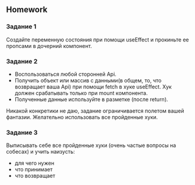 ##  Homework

### Задание 1
Создайте переменную состояния при помощи useEffect и прокиньте ее пропсами в дочерний компонент.

### Задание 2
- Воспользоваться любой сторонней Api. 
- Получить объект или массив с данными(в общем, то, что возвращает ваша Api) при помощи fetch в хуке useEffect. Хук должен срабатывать только при mount компонента.
- Полученные данные используйте в разметке (после return).

Никакой конкретики не даю, задание ограничивается полетом вашей фантазии. Желательно использовать все пройденные хуки.

### Задание 3
Выписывать себе все пройденные хуки (очень частые вопросы на собесах) и учить наизусть: 
- для чего нужен
- что принимает 
- что возвращает

